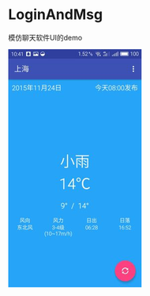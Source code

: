 # LoginAndMsg
模仿聊天软件UI的demo

![image](https://github.com/GavinAndre/coolweather/blob/master/screenshots/s1.jpg)

